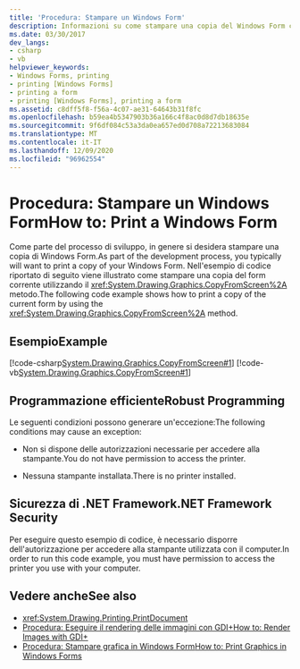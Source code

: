 ```yaml
---
title: 'Procedura: Stampare un Windows Form'
description: Informazioni su come stampare una copia del Windows Form corrente a livello di codice usando il metodo CopyFromScreen.
ms.date: 03/30/2017
dev_langs:
- csharp
- vb
helpviewer_keywords:
- Windows Forms, printing
- printing [Windows Forms]
- printing a form
- printing [Windows Forms], printing a form
ms.assetid: c8dff5f8-f56a-4c07-ae31-64643b31f8fc
ms.openlocfilehash: b59ea4b5347903b36a166c4f8ac0d8d7db18635e
ms.sourcegitcommit: 9f6df084c53a3da0ea657ed0d708a72213683084
ms.translationtype: MT
ms.contentlocale: it-IT
ms.lasthandoff: 12/09/2020
ms.locfileid: "96962554"
---
```

# <a name="how-to-print-a-windows-form"></a><span data-ttu-id="6e929-103">Procedura: Stampare un Windows Form</span><span class="sxs-lookup"><span data-stu-id="6e929-103">How to: Print a Windows Form</span></span>
<span data-ttu-id="6e929-104">Come parte del processo di sviluppo, in genere si desidera stampare una copia di Windows Form.</span><span class="sxs-lookup"><span data-stu-id="6e929-104">As part of the development process, you typically will want to print a copy of your Windows Form.</span></span> <span data-ttu-id="6e929-105">Nell'esempio di codice riportato di seguito viene illustrato come stampare una copia del form corrente utilizzando il <xref:System.Drawing.Graphics.CopyFromScreen%2A> metodo.</span><span class="sxs-lookup"><span data-stu-id="6e929-105">The following code example shows how to print a copy of the current form by using the <xref:System.Drawing.Graphics.CopyFromScreen%2A> method.</span></span>  
  
## <a name="example"></a><span data-ttu-id="6e929-106">Esempio</span><span class="sxs-lookup"><span data-stu-id="6e929-106">Example</span></span>  
 [!code-csharp[System.Drawing.Graphics.CopyFromScreen#1](~/samples/snippets/csharp/VS_Snippets_Winforms/System.Drawing.Graphics.CopyFromScreen/CS/Form1.cs#1)]
 [!code-vb[System.Drawing.Graphics.CopyFromScreen#1](~/samples/snippets/visualbasic/VS_Snippets_Winforms/System.Drawing.Graphics.CopyFromScreen/VB/Form1.vb#1)]  
  
## <a name="robust-programming"></a><span data-ttu-id="6e929-107">Programmazione efficiente</span><span class="sxs-lookup"><span data-stu-id="6e929-107">Robust Programming</span></span>  
 <span data-ttu-id="6e929-108">Le seguenti condizioni possono generare un'eccezione:</span><span class="sxs-lookup"><span data-stu-id="6e929-108">The following conditions may cause an exception:</span></span>  
  
- <span data-ttu-id="6e929-109">Non si dispone delle autorizzazioni necessarie per accedere alla stampante.</span><span class="sxs-lookup"><span data-stu-id="6e929-109">You do not have permission to access the printer.</span></span>  
  
- <span data-ttu-id="6e929-110">Nessuna stampante installata.</span><span class="sxs-lookup"><span data-stu-id="6e929-110">There is no printer installed.</span></span>  
  
## <a name="net-framework-security"></a><span data-ttu-id="6e929-111">Sicurezza di .NET Framework</span><span class="sxs-lookup"><span data-stu-id="6e929-111">.NET Framework Security</span></span>  
 <span data-ttu-id="6e929-112">Per eseguire questo esempio di codice, è necessario disporre dell'autorizzazione per accedere alla stampante utilizzata con il computer.</span><span class="sxs-lookup"><span data-stu-id="6e929-112">In order to run this code example, you must have permission to access the printer you use with your computer.</span></span>  
  
## <a name="see-also"></a><span data-ttu-id="6e929-113">Vedere anche</span><span class="sxs-lookup"><span data-stu-id="6e929-113">See also</span></span>

- <xref:System.Drawing.Printing.PrintDocument>
- [<span data-ttu-id="6e929-114">Procedura: Eseguire il rendering delle immagini con GDI+</span><span class="sxs-lookup"><span data-stu-id="6e929-114">How to: Render Images with GDI+</span></span>](how-to-render-images-with-gdi.md)
- [<span data-ttu-id="6e929-115">Procedura: Stampare grafica in Windows Form</span><span class="sxs-lookup"><span data-stu-id="6e929-115">How to: Print Graphics in Windows Forms</span></span>](how-to-print-graphics-in-windows-forms.md)
